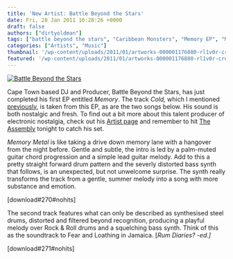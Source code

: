 ```yaml
---
title: 'New Artist: Battle Beyond the Stars'
date: Fri, 28 Jan 2011 16:28:26 +0000
draft: false
authors: ["dirtyoldman"]
tags: ["battle beyond the stars", "Caribbean Monsters", "Memory EP", "Memory Metal"]
categories: ["Artists", "Music"]
thumbnail: '/wp-content/uploads/2011/01/artworks-000001176880-rl1v0r-crop-150x150.jpg'
featured: '/wp-content/uploads/2011/01/artworks-000001176880-rl1v0r-crop-304x190.jpg'
---
```


[![](/wp-content/uploads/2011/01/artworks-000001176880-rl1v0r-crop.jpg "Battle Beyond the Stars")](/2011/01/28/new-artist-battle-beyond-the-stars/artworks-000001176880-rl1v0r-crop/)

Cape Town based DJ and Producer, Battle Beyond the Stars, has just completed his first EP entitled _Memory_. The track _Cold,_ which I mentioned [previously](/2011/01/26/free-tickets-for-discotheque-w-bteam-kennedy-battle-beyond-the-stars-anthea-more/), is taken from this EP, as are the two songs below. His sound is both nostalgic and fresh. To find out a bit more about this talent producer of electronic nostalgia, check out his [Artist page](../../artists/battle-beyond-the-stars/) and remember to hit [The Assembly](http://www.facebook.com/event.php?eid=124060950996819) tonight to catch his set.

_Memory Metal_ is like taking a drive down memory lane with a hangover from the night before. Gentle and subtle, the intro is led by a palm-muted guitar chord progression and a simple lead guitar melody. Add to this a pretty straight forward drum pattern and the severly distorted bass synth that follows, is an unexpected, but not unwelcome surprise. The synth really transforms the track from a gentle, summer melody into a song with more substance and emotion.

\[download#270#nohits\]

The second track features what can only be described as synthesised steel drums, distorted and filtered beyond recognition, producing a playful melody over Rock & Roll drums and a squelching bass synth. Think of this as the soundtrack to Fear and Loathing in Jamaica. \[_Rum Diaries? -ed.\]_

\[download#271#nohits\]


